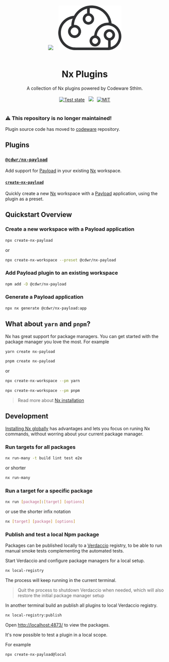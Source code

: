 <p align="center">
  <br />
  <img src="https://raw.githubusercontent.com/nrwl/nx/master/images/nx-logo.png" height="140" />&nbsp;&nbsp;&nbsp;&nbsp;<img width="200" src="./assets/cdwr-cloud.png" alt="codeware sthlm logo">
  <br />
  <br />
</p>

<h1 align='center'>Nx Plugins</h1>

<p align='center'>
  A collection of Nx plugins powered by Codeware Sthlm.
  <br />
  <br />
  <a href="https://github.com/codeware-sthlm/nx-plugins/actions/workflows/ci.yml?query=branch%3Amaster"><img alt="Test state" src="https://github.com/codeware-sthlm/nx-plugins/actions/workflows/ci.yml/badge.svg?branch=master"></a>
  &nbsp;
  <a href="https://codecov.io/gh/codeware-sthlm/nx-plugins"><img src="https://codecov.io/gh/codeware-sthlm/nx-plugins/graph/badge.svg?token=70BMKT2097"/></a>
  &nbsp;
  <a href='https://opensource.org/licenses/MIT'><img src='https://img.shields.io/badge/License-MIT-green.svg' alt='MIT'></a>
  <br />
  <br />
</p>

### ⚠️ This repository is no longer maintained!

Plugin source code has moved to [codeware](https://github.com/codeware-sthlm/codeware) repository.

## Plugins

### [`@cdwr/nx-payload`](packages/nx-payload)

Add support for [Payload](https://payloadcms.com) in your existing [Nx](https://nx.dev) workspace.

#### [`create-nx-payload`](packages/create-nx-payload)

Quickly create a new [Nx](https://nx.dev) workspace with a [Payload](https://payloadcms.com) application, using the plugin as a preset.

## Quickstart Overview

### Create a new workspace with a Payload application

```sh
npx create-nx-payload
```

or

```sh
npx create-nx-workspace --preset @cdwr/nx-payload
```

### Add Payload plugin to an existing workspace

```sh
npm add -D @cdwr/nx-payload
```

### Generate a Payload application

```sh
npx nx generate @cdwr/nx-payload:app
```

## What about `yarn` and `pnpm`?

Nx has great support for package managers. You can get started with the package manager you love the most. For example

```sh
yarn create nx-payload
```

```sh
pnpm create nx-payload
```

or

```sh
npx create-nx-workspace --pm yarn
```

```sh
npx create-nx-workspace --pm pnpm
```

> Read more about [Nx installation](https://nx.dev/getting-started/installation)

## Development

[Installing Nx globally](https://nx.dev/getting-started/installation#installing-nx-globally) has advantages and lets you focus on runing Nx commands, without worring about your current package manager.

### Run targets for all packages

```sh
nx run-many -t build lint test e2e
```

or shorter

```sh
nx run-many
```

### Run a target for a specific package

```sh
nx run [package]:[target] [options]
```

or use the shorter infix notation

```sh
nx [target] [package] [options]
```

### Publish and test a local Npm package

Packages can be published locally to a [Verdaccio](https://verdaccio.org) registry, to be able to run manual smoke tests complementing the automated tests.

Start Verdaccio and configure package managers for a local setup.

```sh
nx local-registry
```

The process will keep running in the current terminal.

> Quit the process to shutdown Verdaccio when needed, which will also restore the initial package manager setup

In another terminal build an publish all plugins to local Verdaccio registry.

```sh
nx local-registry:publish
```

Open <http://localhost:4873/> to view the packages.

It's now possible to test a plugin in a local scope.

For example

```sh
npx create-nx-payload@local
```
